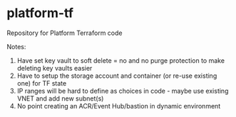 # platform-tf
Repository for Platform Terraform code

Notes: 
1) Have set key vault to soft delete = no and no purge protection to make deleting key vaults easier
2) Have to setup the storage account and container (or re-use existing one) for TF state
3) IP ranges will be hard to define as choices in code - maybe use existing VNET and add new subnet(s)
4) No point creating an ACR/Event Hub/bastion in dynamic environment